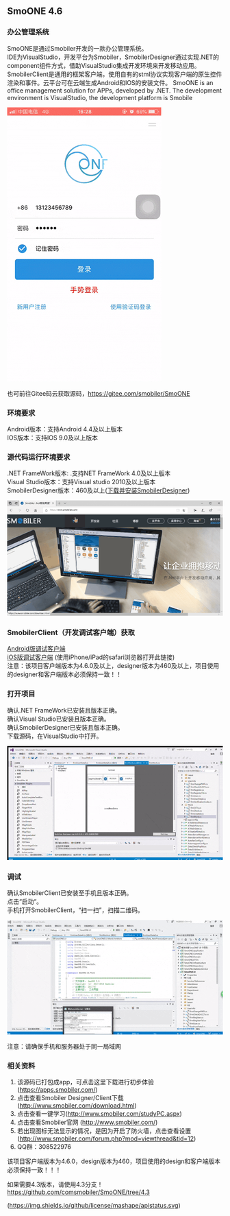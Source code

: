 ##  SmoONE 4.6
### 办公管理系统

SmoONE是通过Smobiler开发的一款办公管理系统。  
IDE为VisualStudio，开发平台为Smobiler，SmobilerDesigner通过实现.NET的component组件方式，借助VisualStudio集成开发环境来开发移动应用。SmobilerClient是通用的框架客户端，使用自有的stml协议实现客户端的原生控件渲染和事件。云平台可在云端生成Android和IOS的安装文件。
SmoONE is an office management solution for APPs, developed by .NET. The development environment is VisualStudio, the development platform is Smobile  

![登录页](./Resource/logon.gif)      

也可前往Gitee码云获取源码，https://gitee.com/smobiler/SmoONE  

### 环境要求

Android版本：支持Android 4.4及以上版本  
IOS版本：支持IOS 9.0及以上版本  
### 源代码运行环境要求
.NET FrameWork版本: .支持NET FrameWork 4.0及以上版本  
Visual Studio版本：支持Visual studio 2010及以上版本  
SmobilerDesigner版本：460及以上([下载并安装SmobilerDesigner](https://www.smobiler.com/SmobilerDesigner.exe)) 

![下载](./Resource/down.gif)

### SmobilerClient（开发调试客户端）获取

[Android版调试客户端](https://www.smobiler.com/Smobiler.apk)          
[iOS版调试客户端](https://www.smobiler.com/download.html) (使用iPhone/iPad的safari浏览器打开此链接)   
注意：该项目客户端版本为4.6.0及以上，designer版本为460及以上，项目使用的designer和客户端版本必须保持一致！！
### 打开项目

确认.NET FrameWork已安装且版本正确。   
确认Visual Studio已安装且版本正确。   
确认SmobilerDesigner已安装且版本正确。   
下载源码，在VisualStudio中打开。

![演示](./Resource/code.gif)

### 调试

确认SmobilerClient已安装至手机且版本正确。    
点击“启动“。   
手机打开SmobilerClient，“扫一扫”，扫描二维码。

![调试](./Resource/start.gif)

注意：请确保手机和服务器处于同一局域网
### 相关资料

1. 该源码已打包成app，可点击这里下载进行初步体验 (https://apps.smobiler.com/)
2. 点击查看Smobiler Designer/Client下载(http://www.smobiler.com/download.html)
3. 点击查看一键学习(http://www.smobiler.com/studyPC.aspx)
4. 点击查看Smobiler官网 (http://www.smobiler.com/)
5. 若出现图标无法显示的情况，是因为开启了防火墙，点击查看设置(http://www.smobiler.com/forum.php?mod=viewthread&tid=12)
6. QQ群：308522976

该项目客户端版本为4.6.0，design版本为460，项目使用的design和客户端版本必须保持一致！！！

如果需要4.3版本，请使用4.3分支！ https://github.com/comsmobiler/SmoONE/tree/4.3


(https://img.shields.io/github/license/mashape/apistatus.svg)
